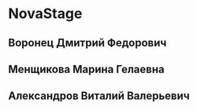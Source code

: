 # NovaStage
## Воронец Дмитрий Федорович
## Менщикова Марина Гелаевна
## Александров Виталий Валерьевич

